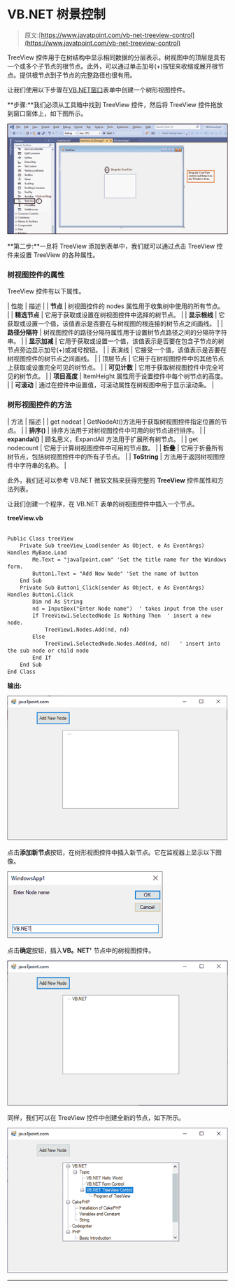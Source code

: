 # VB.NET 树景控制

> 原文:[https://www.javatpoint.com/vb-net-treeview-control](https://www.javatpoint.com/vb-net-treeview-control)

TreeView 控件用于在树结构中显示相同数据的分层表示。树视图中的顶层是具有一个或多个子节点的根节点。此外，可以通过单击加号(+)按钮来收缩或展开根节点。提供根节点到子节点的完整路径也很有用。

让我们使用以下步骤在[VB.NET](https://www.javatpoint.com/vb-net)[窗口](https://www.javatpoint.com/windows)表单中创建一个树形视图控件。

**步骤:**我们必须从工具箱中找到 TreeView 控件，然后将 TreeView 控件拖放到窗口窗体上，如下图所示。

![VB.NET TreeView Control](img/71744239a3386597234094b38e82aef5.png)

**第二步:**一旦将 TreeView 添加到表单中，我们就可以通过点击 TreeView 控件来设置 TreeView 的各种属性。

### 树视图控件的属性

TreeView 控件有以下属性。

| 性能 | 描述 |
| **节点** | 树视图控件的 nodes 属性用于收集树中使用的所有节点。 |
| **精选节点** | 它用于获取或设置在树视图控件中选择的树节点。 |
| **显示根线** | 它获取或设置一个值，该值表示是否要在与树视图的根连接的树节点之间画线。 |
| **路径分隔符** | 树视图控件的路径分隔符属性用于设置树节点路径之间的分隔符字符串。 |
| **显示加减** | 它用于获取或设置一个值，该值表示是否要在包含子节点的树节点旁边显示加号(+)或减号按钮。 |
| 表演线 | 它接受一个值，该值表示是否要在树视图控件的树节点之间画线。 |
| 顶层节点 | 它用于在树视图控件中的其他节点上获取或设置完全可见的树节点。 |
| **可见计数** | 它用于获取树视图控件中完全可见的树节点。 |
| **项目高度** | ItemHeight 属性用于设置控件中每个树节点的高度。 |
| **可滚动** | 通过在控件中设置值，可滚动属性在树视图中用于显示滚动条。 |

### 树形视图控件的方法

| 方法 | 描述 |
| get nodeat | GetNodeAt()方法用于获取树视图控件指定位置的节点。 |
| **排序()** | 排序方法用于对树视图控件中可用的树节点进行排序。 |
| **expandal()** | 顾名思义，ExpandAll 方法用于扩展所有树节点。 |
| get nodecount | 它用于计算树视图控件中可用的节点数。 |
| **折叠** | 它用于折叠所有树节点，包括树视图控件中的所有子节点。 |
| **ToString** | 方法用于返回树视图控件中字符串的名称。 |

此外，我们还可以参考 VB.NET 微软文档来获得完整的 **TreeView** 控件属性和方法列表。

让我们创建一个程序，在 VB.NET 表单的树视图控件中插入一个节点。

**treeView.vb**

```

Public Class treeView
    Private Sub treeView_Load(sender As Object, e As EventArgs) Handles MyBase.Load
        Me.Text = "javaTpoint.com" 'Set the title name for the Windows form.
        Button1.Text = "Add New Node" 'Set the name of button
    End Sub
    Private Sub Button1_Click(sender As Object, e As EventArgs) Handles Button1.Click
        Dim nd As String
        nd = InputBox("Enter Node name")  ' takes input from the user
        If TreeView1.SelectedNode Is Nothing Then  ' insert a new node.
            TreeView1.Nodes.Add(nd, nd)
        Else
            TreeView1.SelectedNode.Nodes.Add(nd, nd)   ' insert into the sub node or child node
        End If
    End Sub
End Class

```

**输出:**

![VB.NET TreeView Control](img/fef34e948e56b3e24b68de0be2ca5e1f.png)

点击**添加新节点**按钮，在树形视图控件中插入新节点。它在监视器上显示以下图像。

![VB.NET TreeView Control](img/bfbb97d52b6f1e72ef759b7c0e5606db.png)

点击**确定**按钮，插入**VB。NET'** 节点中的树视图控件。

![VB.NET TreeView Control](img/b05d48604ee2e93f945cec4152408953.png)

同样，我们可以在 TreeView 控件中创建全新的节点，如下所示。

![VB.NET TreeView Control](img/36ba18dc00780363a29ea09816bdf0ff.png)

* * *
